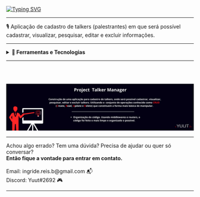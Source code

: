 [![Typing SVG](https://readme-typing-svg.herokuapp.com/?color=e71d36&size=25&center=true&vCenter=true&width=1000&lines=Boas+vindas+ao+Talker+Manager)](https://git.io/typing-svg)

<hr>

🎙️ Aplicação de cadastro de talkers (palestrantes) em que será possível cadastrar, visualizar, pesquisar, editar e excluir informações.
<hr>

<details>
 <summary><strong>🔨 Ferramentas e Tecnologias </strong></summary><br />
</details>
<hr>
<br><br>

![](/description.png)

<hr>
Achou algo errado? Tem uma dúvida? Precisa de ajudar ou quer só conversar?
<br>
<strong>Então fique a vontade para entrar em contato.</strong>
<br>
<br>
Email: ingride.reis.b@gmail.com 📬
<br>
Discord: Yuut#2692 🎮
<br>
<hr>


